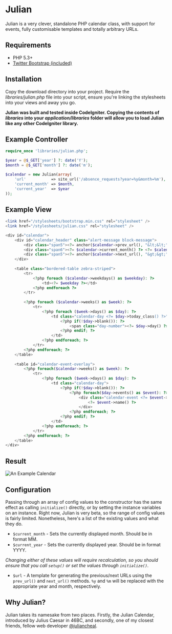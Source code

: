 # Julian

Julian is a very clever, standalone PHP calendar class, with support for events, fully customisable templates and totally arbitrary URLs.

## Requirements

* PHP 5.3+
* [Twitter Bootstrap (included)](http://twitter.github.com/bootstrap)

## Installation

Copy the download directory into your project. Require the *libraries/julian.php* file into your script, ensure you're linking the stylesheets into your views and away you go.

**Julian was built and tested inside CodeIgniter. Copying the contents of *libraries* into your *application/libraries* folder will allow you to load Julian like any other CodeIgniter library.**

## Example Controller

```php
require_once 'libraries/julian.php';

$year = @$_GET['year'] ?: date('Y');
$month = @$_GET['month'] ?: date('m');

$calendar = new Julian(array(
    'url'           => site_url('/absence_requests?year=%y&month=%m'),
    'current_month' => $month,
    'current_year'  => $year
));
```

## Example View

```php
<link href="/stylesheets/bootstrap.min.css" rel="stylesheet" />
<link href="/stylesheets/julian.css" rel="stylesheet" />

<div id="calendar">
    <div id="calendar_header" class="alert-message block-message">
        <div class="span5"><?= anchor($calendar->prev_url(), "&lt;&lt;") ?></a></div>
        <div class="span6"><?= $calendar->current_month() ?> <?= $calendar->current_year() ?></div>
        <div class="span5"><?= anchor($calendar->next_url(), "&gt;&gt;") ?></a></div>
    </div>
    
    <table class="bordered-table zebra-striped">
        <tr>
            <?php foreach ($calendar->weekdays() as $weekday): ?>
                <td><?= $weekday ?></td>
            <?php endforeach ?>
        </tr>
        
        <?php foreach ($calendar->weeks() as $week): ?>
            <tr>
                <?php foreach ($week->days() as $day): ?>
                    <td class="calendar-day <?= $day->today_class() ?>">
                        <?php if(!$day->blank()): ?>
                            <span class="day-number"><?= $day->day() ?></span>
                        <?php endif; ?>
                    </td>
                <?php endforeach; ?>
            </tr>
        <?php endforeach; ?>
    </table>
    
    <table id="calendar-event-overlay">
        <?php foreach($calendar->weeks() as $week): ?>
            <tr>
                <?php foreach ($week->days() as $day): ?>
                    <td class="calendar-day">
                        <?php if(!$day->blank()): ?>
                            <?php foreach($day->events() as $event): ?>
                                <div class="calendar-event <?= $event->class_name() ?>">
                                    <?= $event->name() ?>
                                </div>
                            <?php endforeach; ?>
                        <?php endif; ?>
                    </td>
                <?php endforeach; ?>
            </tr>
        <?php endforeach; ?>
    </table>
</div>
```

## Result

![An Example Calendar](https://raw.githubusercontent.com/jamierumbelow/julian/master/screenshot.png)

## Configuration

Passing through an array of config values to the constructor has the same effect as calling `initialize()` directly, or by setting the instance variables on an instance. Right now, Julian is very beta, so the range of config values is fairly limited. Nonetheless, here's a list of the existing values and what they do.

* `$current_month` - Sets the currently displayed month. Should be in format MM.
* `$current_year` - Sets the currently displayed year. Should be in format YYYY.

*Changing either of these values will require recalculation, so you should ensure that you call `setup()` or set the values through `initialize()`.*

* `$url` - A template for generating the previous/next URLs using the `prev_url()` and `next_url()` methods. `%y` and `%m` will be replaced with the appropriate year and month, respectively.

## Why Julian?

Julian takes its namesake from two places. Firstly, the Julian Calendar, introduced by Julius Caesar in 46BC, and secondly, one of my closest friends, fellow web developer [@juliancheal](http://twitter.com/juliancheal).

